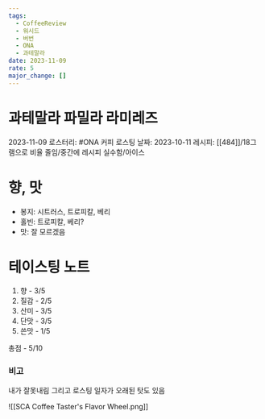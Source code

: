 ```yaml
---
tags:
  - CoffeeReview
  - 워시드
  - 버번
  - ONA
  - 과테말라
date: 2023-11-09
rate: 5
major_change: []
---
```

# 과테말라 파밀라 라미레즈
2023-11-09
로스터리: #ONA 커피
로스팅 날짜: 2023-10-11
레시피: [[484]]/18그램으로 비율 줄임/중간에 레시피 실수함/아이스
# 향, 맛
- 봉지: 시트러스, 트로피칼, 베리
- 홀빈: 트로피칼, 베리?
- 맛: 잘 모르겠음
# 테이스팅 노트
1. 향 - 3/5
2. 질감 - 2/5
3. 산미 - 3/5
4. 단맛 - 3/5
5. 쓴맛 - 1/5

총점 - 5/10

### 비고
내가 잘못내림 그리고 로스팅 일자가 오래된 탓도 있음

![[SCA Coffee Taster's Flavor Wheel.png]]
